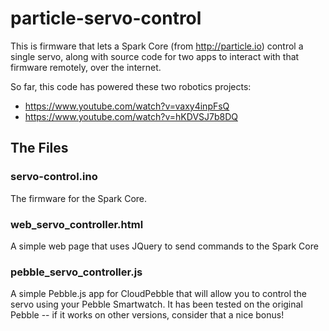 # particle-servo-control

This is firmware that lets a Spark Core (from http://particle.io) control a single servo, along with source code for two apps to interact with that firmware remotely, over the internet.

So far, this code has powered these two robotics projects:

- https://www.youtube.com/watch?v=vaxy4inpFsQ
- https://www.youtube.com/watch?v=hKDVSJ7b8DQ


## The Files

### servo-control.ino

The firmware for the Spark Core.

### web_servo_controller.html

A simple web page that uses JQuery to send commands to the Spark Core

### pebble_servo_controller.js

A simple Pebble.js app for CloudPebble that will allow you to control the servo
using your Pebble Smartwatch.  It has been tested on the original Pebble -- if
it works on other versions, consider that a nice bonus!
